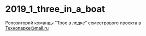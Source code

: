 # 2019_1_three_in_a_boat
Репозиторий команды "Трое в лодке" семестрового проекта в Технопарке@mail.ru
